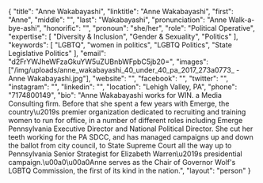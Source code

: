 {
  "title": "Anne Wakabayashi",
  "linktitle": "Anne Wakabayashi",
  "first": "Anne",
  "middle": "",
  "last": "Wakabayashi",
  "pronunciation": "Anne Walk-a-bye-ashi",
  "honorific": "",
  "pronoun": "she/her",
  "role": "Political Operative",
  "expertise": [
    "Diversity & Inclusion",
    "Gender & Sexuality",
    "Politics"
  ],
  "keywords": [
    "LGBTQ",
    "women in politics",
    "LGBTQ Politics",
    "State Legislative Politics"
  ],
  "email": "d2FrYWJheWFzaGkuYW5uZUBnbWFpbC5jb20=",
  "images": ["/img/uploads/anne_wakabayashi_40_under_40_pa_2017_273a0773_ - Anne Wakabayashi.jpg"],
  "website": "",
  "facebook": "",
  "twitter": "",
  "instagram": "",
  "linkedin": "",
  "location": "Lehigh Valley, PA",
  "phone": "7174800149",
  "bio": "Anne Wakabayashi works for WIN. a Media Consulting firm. Before that she spent a few years with Emerge, the country\u2019s premier organization dedicated to recruiting and training women to run for office, in a number of different roles including Emerge Pennsylvania Executive Director and  National Political Director. She cut her teeth working for the PA SDCC, and has managed campaigns up and down the ballot from city council, to State Supreme Court all the way up to Pennsylvania Senior Strategist for Elizabeth Warren\u2019s presidential campaign.\u00a0\u00a0Anne serves as the Chair of Governor Wolf's LGBTQ Commission, the first of its kind in the nation.",
  "layout": "person"
}
